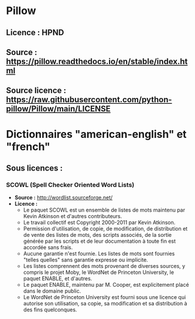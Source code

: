# Pillow
## Licence : HPND
## Source : https://pillow.readthedocs.io/en/stable/index.html
## Source licence : https://raw.githubusercontent.com/python-pillow/Pillow/main/LICENSE

# Dictionnaires "american-english" et "french"
## Sous licences : 
### SCOWL (Spell Checker Oriented Word Lists)
- **Source :** http://wordlist.sourceforge.net/
- **Licence :**
  - Le paquet SCOWL est un ensemble de listes de mots maintenu par Kevin Atkinson et d'autres contributeurs.
  - Le travail collectif est Copyright 2000-2011 par Kevin Atkinson.
  - Permission d'utilisation, de copie, de modification, de distribution et de vente des listes de mots, des scripts associés, de la sortie générée par les scripts et de leur documentation à toute fin est accordée sans frais.
  - Aucune garantie n'est fournie. Les listes de mots sont fournies "telles quelles" sans garantie expresse ou implicite.
  - Les listes comprennent des mots provenant de diverses sources, y compris le projet Moby, le WordNet de Princeton University, le paquet ENABLE, et d'autres.
  - Le paquet ENABLE, maintenu par M. Cooper, est explicitement placé dans le domaine public.
  - Le WordNet de Princeton University est fourni sous une licence qui autorise son utilisation, sa copie, sa modification et sa distribution à des fins quelconques.
